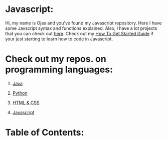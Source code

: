 # Javascript:
Hi, my name is Ojas and you've found my Javascript repository. Here I have some Javscript syntax and functions explained. Also, I have a lot projects that you can check out [here](). Check out my [How To Get Started Guide]() if your just starting to learn how to code in Javascript. 
# Check out my repos. on programming languages:
1. [Java](https://github.com/BOLTZZ/Java)

2. [Python](https://github.com/BOLTZZ/Python)

3. [HTML & CSS](https://github.com/BOLTZZ/HTML-CSS)

4. [Javascript](https://github.com/BOLTZZ/Javascript)
# Table of Contents:
